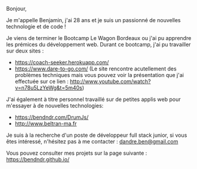 Bonjour,

Je m'appelle Benjamin, j'ai 28 ans et je suis un passionné de nouvelles technologie et de code !

Je viens de terminer le Bootcamp Le Wagon Bordeaux ou j'ai pu apprendre les prémices du développement web.
Durant ce bootcamp, j'ai pu travailler sur deux sites :
- https://coach-seeker.herokuapp.com/
- https://www.dare-to-go.com/ (Le site rencontre acutellement des problèmes techniques mais vous pouvez voir la présentation que j'ai effectuée sur ce lien : http://www.youtube.com/watch?v=n78u5LzYeWg&t=5m40s)

J'ai également à titre personnel travaillé sur de petites applis web pour m'essayer à de nouvelles technologies:
- https://bendndr.com/DrumJs/
- http://www.beltran-ma.fr

Je suis à la recherche d'un poste de développeur full stack junior, si vous êtes intéressé, n'hésitez pas à me contacter :
dandre.ben@gmail.com

Vous pouvez consulter mes projets sur la page suivante : https://bendndr.github.io/

<!--
**BenDndr/BenDndr** is a ✨ _special_ ✨ repository because its `README.md` (this file) appears on your GitHub profile.

Here are some ideas to get you started:

- 🔭 I’m currently working on ...
- 🌱 I’m currently learning ...
- 👯 I’m looking to collaborate on ...
- 🤔 I’m looking for help with ...
- 💬 Ask me about ...
- 📫 How to reach me: ...
- 😄 Pronouns: ...
- ⚡ Fun fact: ...
-->
